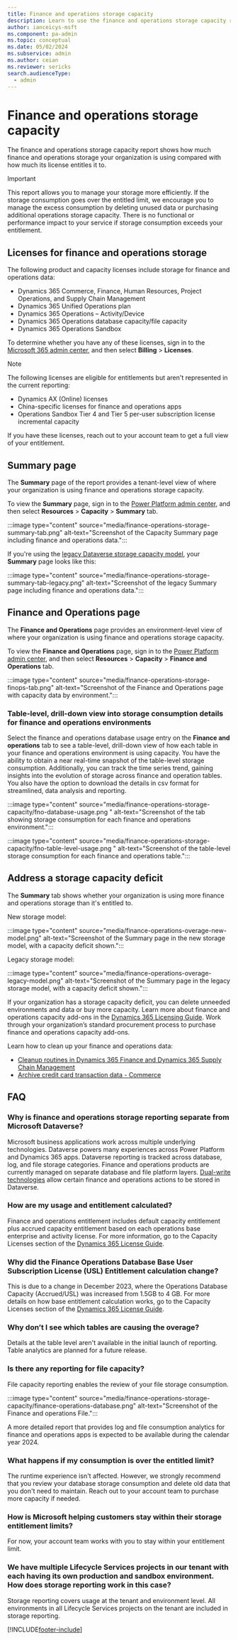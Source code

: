 ```yaml
---
title: Finance and operations storage capacity
description: Learn to use the finance and operations storage capacity report to understand your storage usage vs. your entitlement and get answers to frequently asked questions.
author: ianceicys-msft
ms.component: pa-admin
ms.topic: conceptual
ms.date: 05/02/2024
ms.subservice: admin
ms.author: ceian 
ms.reviewer: sericks 
search.audienceType: 
  - admin
---
```


# Finance and operations storage capacity

The finance and operations storage capacity report shows how much finance and operations storage your organization is using compared with how much its license entitles it to.

> [!IMPORTANT]
> This report allows you to manage your storage more efficiently. If the storage consumption goes over the entitled limit, we encourage you to manage the excess consumption by deleting unused data or purchasing additional operations storage capacity. There is no functional or performance impact to your service if storage consumption exceeds your entitlement.

## Licenses for finance and operations storage

The following product and capacity licenses include storage for finance and operations data:

- Dynamics 365 Commerce, Finance, Human Resources, Project Operations, and Supply Chain Management
- Dynamics 365 Unified Operations plan
- Dynamics 365 Operations – Activity/Device
- Dynamics 365 Operations database capacity/file capacity
- Dynamics 365 Operations Sandbox

To determine whether you have any of these licenses, sign in to the [Microsoft 365 admin center](https://admin.microsoft.com/), and then select **Billing** > **Licenses**.  

> [!NOTE]
> The following licenses are eligible for entitlements but aren't represented in the current reporting:
>
> - Dynamics AX (Online) licenses
> - China-specific licenses for finance and operations apps
> - Operations Sandbox Tier 4 and Tier 5 per-user subscription license incremental capacity  
>
> If you have these licenses, reach out to your account team to get a full view of your entitlement.  

## Summary page

The **Summary** page of the report provides a tenant-level view of where your organization is using finance and operations storage capacity.

To view the **Summary** page, sign in to the [Power Platform admin center](https://admin.powerplatform.microsoft.com), and then select **Resources** > **Capacity** > **Summary** tab.

:::image type="content" source="media/finance-operations-storage-summary-tab.png" alt-text="Screenshot of the Capacity Summary page including finance and operations data.":::

If you're using the [legacy Dataverse storage capacity model](legacy-capacity-storage.md), your **Summary** page looks like this:  

:::image type="content" source="media/finance-operations-storage-summary-tab-legacy.png" alt-text="Screenshot of the legacy Summary page including finance and operations data.":::

## Finance and Operations page

The **Finance and Operations** page provides an environment-level view of where your organization is using finance and operations storage capacity.

To view the **Finance and Operations** page, sign in to the [Power Platform admin center](https://admin.powerplatform.microsoft.com), and then select **Resources** > **Capacity** > **Finance and Operations** tab.

:::image type="content" source="media/finance-operations-storage-finops-tab.png" alt-text="Screenshot of the Finance and Operations page with capacity data by environment.":::

### Table-level, drill-down view into storage consumption details for finance and operations environments
Select the finance and operations database usage entry on the **Finance and operations** tab to see a table-level, drill-down view of how each table in your finance and operations environment is using capacity. You have the ability to obtain a near real-time snapshot of the table-level storage consumption. Additionally, you can track the time series trend, gaining insights into the evolution of storage across finance and operation tables. You also have the option to download the details in csv format for streamlined, data analysis and reporting.

:::image type="content" source="media/finance-operations-storage-capacity/fno-database-usage.png " alt-text="Screenshot of the tab showing storage consumption for each finance and operations environment.":::

:::image type="content" source="media/finance-operations-storage-capacity/fno-table-level-usage.png " alt-text="Screenshot of the table-level storage consumption for each finance and operations table.":::


## Address a storage capacity deficit

The **Summary** tab shows whether your organization is using more finance and operations storage than it's entitled to.

New storage model:

:::image type="content" source="media/finance-operations-overage-new-model.png" alt-text="Screenshot of the Summary page in the new storage model, with a capacity deficit shown.":::

Legacy storage model:

:::image type="content" source="media/finance-operations-overage-legacy-model.png" alt-text="Screenshot of the Summary page in the legacy storage model, with a capacity deficit shown.":::

If your organization has a storage capacity deficit, you can delete unneeded environments and data or buy more capacity. Learn more about finance and operations capacity add-ons in the [Dynamics 365 Licensing Guide](https://www.microsoft.com/licensing/product-licensing/dynamics365). Work through your organization’s standard procurement process to purchase finance and operations capacity add-ons.

Learn how to clean up your finance and operations data:

- [Cleanup routines in Dynamics 365 Finance and Dynamics 365 Supply Chain Management](/dynamics365/fin-ops-core/dev-itpro/sysadmin/cleanuproutines)
- [Archive credit card transaction data - Commerce](/dynamics365/commerce/dev-itpro/archive-cc-data)

## FAQ

### Why is finance and operations storage reporting separate from Microsoft Dataverse?

Microsoft business applications work across multiple underlying technologies. Dataverse powers many experiences across Power Platform and Dynamics 365 apps. Dataverse reporting is tracked across database, log, and file storage categories. Finance and operations products are currently managed on separate database and file platform layers. [Dual-write technologies](/dynamics365/fin-ops-core/dev-itpro/data-entities/dual-write/dual-write-overview) allow certain finance and operations actions to be stored in Dataverse.

### How are my usage and entitlement calculated?

Finance and operations entitlement includes default capacity entitlement plus accrued capacity entitlement based on each operations base enterprise and activity license. For more information, go to the Capacity Licenses section of the [Dynamics 365 License Guide](https://www.microsoft.com/licensing/product-licensing/dynamics365).

### Why did the Finance Operations Database Base User Subscription License (USL) Entitlement calculation change?
This is due to a change in December 2023, where the Operations Database Capacity (Accrued/USL) was increased from 1.5GB to 4 GB. For more details on how base entitlement calculation works, go to the Capacity Licenses section of the [Dynamics 365 License Guide](https://www.microsoft.com/licensing/product-licensing/dynamics365).

### Why don’t I see which tables are causing the overage?  

Details at the table level aren't available in the initial launch of reporting. Table analytics are planned for a future release.

### Is there any reporting for file capacity?

File capacity reporting enables the review of your file storage consumption.

:::image type="content" source="media/finance-operations-storage-capacity/finance-operations-database.png" alt-text="Screenshot of the Finance and operations File.":::

A more detailed report that provides log and file consumption analytics for finance and operations apps is expected to be available during the calendar year 2024.

### What happens if my consumption is over the entitled limit?

The runtime experience isn't affected. However, we strongly recommend that you review your database storage consumption and delete old data that you don't need to maintain. Reach out to your account team to purchase more capacity if needed.

### How is Microsoft helping customers stay within their storage entitlement limits?

For now, your account team works with you to stay within your entitlement limit.  

### We have multiple Lifecycle Services projects in our tenant with each having its own production and sandbox environment. How does storage reporting work in this case?

Storage reporting covers usage at the tenant and environment level. All environments in all Lifecycle Services projects on the tenant are included in storage reporting.

[!INCLUDE[footer-include](../includes/footer-banner.md)]
